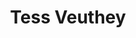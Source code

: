 ---
title: "Tess Veuthey"
presenter_id: tess_veuthey
layout: member_all_publications
permalink: /member_full_publications/:presenter_id/
---